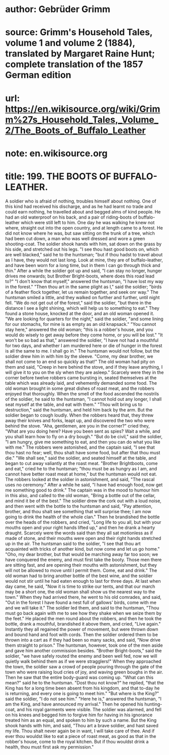 # author: Gebrüder Grimm
# source: Grimm's Household Tales, volume 1 and volume 2 (1884), translated by Margaret Raine Hunt; complete translation of the 1857 German edition
# url: https://en.wikisource.org/wiki/Grimm%27s_Household_Tales,_Volume_2/The_Boots_of_Buffalo_Leather
# note: en.wikisource.org
# title: 199. THE BOOTS OF BUFFALO-LEATHER. 

A soldier who is afraid of nothing, troubles himself about nothing. One of this kind had received his discharge, and as he had learnt no trade and could earn nothing, he travelled about and begged alms of kind people. He had an old waterproof on his back, and a pair of riding-boots of buffalo-leather which were still left to him. One day he was walking he knew not where, straight out into the open country, and at length came to a forest. He did not ​know where he was, but saw sitting on the trunk of a tree, which had been cut down, a man who was well dressed and wore a green shooting-coat. The soldier shook hands with him, sat down on the grass by his side, and stretched out his legs. "I see thou hast good boots on, which are well blacked," said he to the huntsman; "but if thou hadst to travel about as I have, they would not last long. Look at mine, they are of buffalo-leather, and have been worn for a long time, but in them I can go through thick and thin." After a while the soldier got up and said, "I can stay no longer, hunger drives me onwards; but Brother Bright-boots, where does this road lead to?" "I don't know that myself," answered the huntsman, "I have lost my way in the forest." "Then thou art in the same plight as I," said the soldier; "birds of a feather flock together, let us remain together, and seek onr way." The huntsman smiled a little, and they walked on further and further, until night fell. "We do not get out of the forest," said the soldier, "but there in the distance I see a light shining, which will help us to something to eat." They found a stone house, knocked at the door, and an old woman opened it. "We are looking for quarters for the night," said the soldier, "and some lining for our stomachs, for mine is as empty as an old knapsack." "You cannot stay here," answered the old woman; "this is a robber's house, and you would do wisely to get away before they come home, or you will be lost." "It won't be so bad as that," answered the soldier, "I have not had a mouthful for two days, and whether I am murdered here or die of hunger in the forest is all the same to me. I shall go in." The huntsman would not follow, but the soldier drew him in with him by the sleeve. "Come, my dear brother, we shall not come to an end so quickly as that!" The old woman had pity on them and said, "Creep in here behind the stove, and if they leave anything, I will give it to you on the sly when they are asleep." Scarcely were they in the corner before twelve robbers came bursting in, seated themselves at the table which was already laid, and vehemently demanded some food. The old woman brought in some great dishes of roast meat, and the robbers enjoyed that thoroughly. ​When the smell of the food ascended the nostrils of the soldier, he said to the huntsman, "I cannot hold out any longer, I shall seat myself at the table, and eat with them." "Thou wilt bring us to destruction," said the huntsman, and held him back by the arm. But the soldier began to cough loudly. When the robbers heard that, they threw away their knives and forks, leapt up, and discovered the two who were behind the stove. "Aha, gentlemen, are you in the corner?" cried they, "What are you doing here? Have you been sent as spies? Wait a while, and you shall learn how to fly on a dry bough." "But do be civil," said the soldier, "I am hungry, give me something to eat, and then you can do what you like with me." The robbers were astonished, and the captain said, "I see that thou hast no fear; well, thou shalt have some food, but after that thou must die." "We shall see," said the soldier, and seated himself at the table, and began to cut away valiantly at the roast meat. "Brother Brightboots, come and eat," cried he to the huntsman; "thou must be as hungry as I am, and cannot have better roast meat at home," but the huntsman would not eat. The robbers looked at the soldier in astonishment, and said, "The rascal uses no ceremony." After a while he said, "I have had enough food, now get me something good to drink." The captain was in the mood to humour him in this also, and called to the old woman, "Bring a bottle out of the cellar, and mind it be of the best." The soldier drew the cork out with a loud noise, and then went with the bottle to the huntsman and said, "Pay attention, brother, and thou shalt see something that will surprise thee; I am now going to drink the health of the whole clan." Then he brandished the bottle over the heads of the robbers, and cried, "Long life to you all, but with your mouths open and your right hands lifted up," and then he drank a hearty draught. Scarcely were the words said than they all sat motionless as if made of stone, and their mouths were open and their right hands stretched up in the air. The huntsman said to the soldier, "I see that thou art acquainted with tricks of another kind, but now come and let us go home." "Oho, my dear brother, but that would be marching away far too soon; we have conquered ​the enemy, and must first take the booty. Those men there are sitting fast, and are opening their mouths with astonishment, but they will not be allowed to move until I permit them. Come, eat and drink." The old woman had to bring another bottle of the best wine, and the soldier would not stir until he had eaten enough to last for three days. At last when day came, he said, "Now it is time to strike our tents, and that our march may be a short one, the old woman shall show us the nearest way to the town." When they had arrived there, he went to his old comrades, and said, "Out in the forest I have found a nest full of gallows' birds, come with me and we will take it." The soldier led them, and said to the huntsman, "Thou must go back again with me to see how they shake when we seize them by the feet." He placed the men round about the robbers, and then he took the bottle, drank a mouthful, brandished it above them, and cried, "Live again." Instantly they all regained the power of movement, but were thrown down and bound hand and foot with cords. Then the soldier ordered them to be thrown into a cart as if they had been so many sacks, and said, "Now drive them straight to prison." The huntsman, however, took one of the men aside and gave him another commission besides. "Brother Bright-boots," said the soldier, "we have safely routed the enemy and been well fed, now we will quietly walk behind them as if we were stragglers!" When they approached the town, the soldier saw a crowd of people pouring through the gate of the town who were raising loud cries of joy, and waving green boughs in the air. Then he saw that the entire body-guard was coming up. "What can this mean?" said he to the huntsman. "Dost thou not know?" he replied, "that the King has for a long time been absent from his kingdom, and that to-day he is returning, and every one is going to meet him." "But where is the King?" said the soldier, "I do not see him." "Here he is," answered the huntsman, "I am the King, and have announced my arrival." Then he opened his hunting-coat, and his royal garments were visible. The soldier was alarmed, and fell on his knees and begged him to forgive him for having in his ignorance treated him as an ​equal, and spoken to him by such a name. But the King shook hands with him, and said, "Thou art a brave soldier, and hast saved my life. Thou shalt never again be in want, I will take care of thee. And if ever thou wouldst like to eat a piece of roast meat, as good as that in the robber's house, come to the royal kitchen. But if thou wouldst drink a health, thou must first ask my permission." 

